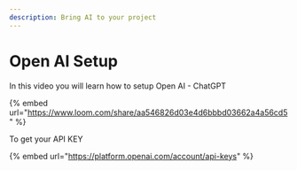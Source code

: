 ```yaml
---
description: Bring AI to your project
---
```


# Open AI Setup

In this video you will learn how to setup Open AI - ChatGPT

{% embed url="https://www.loom.com/share/aa546826d03e4d6bbbd03662a4a56cd5" %}

To get your API KEY

{% embed url="https://platform.openai.com/account/api-keys" %}

